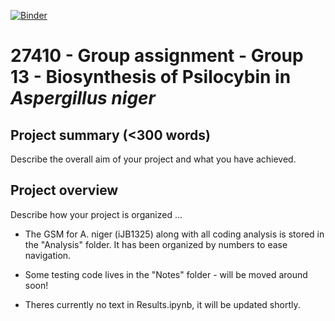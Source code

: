 [![Binder](https://mybinder.org/badge_logo.svg)](https://mybinder.org/v2/gh/27410/27410-2020-group-project-group13_psilocybin_a-niger/main)

# 27410 - Group assignment - Group 13 - Biosynthesis of Psilocybin in <i>Aspergillus niger</i>

## Project summary (<300 words)
Describe the overall aim of your project and what you have achieved.

## Project overview
Describe how your project is organized ...

- The GSM for A. niger (iJB1325) along with all coding analysis is stored in the "Analysis" folder. It has been organized by numbers to ease navigation.

- Some testing code lives in the "Notes" folder - will be moved around soon!

- Theres currently no text in Results.ipynb, it will be updated shortly.

